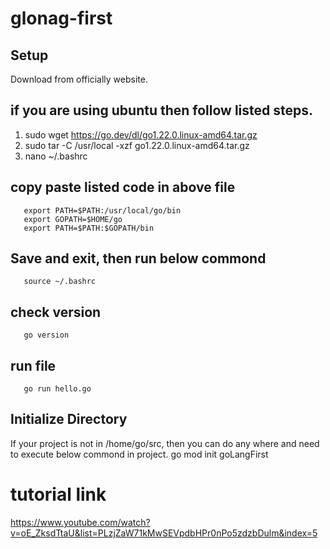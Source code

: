 # glonag-first
## Setup
 Download from officially website.
## if you are using ubuntu then follow listed steps.
 1. sudo wget https://go.dev/dl/go1.22.0.linux-amd64.tar.gz
 2. sudo tar -C /usr/local -xzf go1.22.0.linux-amd64.tar.gz
 3. nano ~/.bashrc
 ## copy paste listed code in above file
       export PATH=$PATH:/usr/local/go/bin
       export GOPATH=$HOME/go 
       export PATH=$PATH:$GOPATH/bin
 ## Save and exit, then run below commond
       source ~/.bashrc
## check version 
       go version
## run file
       go run hello.go

## Initialize Directory
If your project is not in /home/go/src, then you can do any where and need to execute below commond in project.
       go mod init goLangFirst


# tutorial link
https://www.youtube.com/watch?v=oE_ZksdTtaU&list=PLzjZaW71kMwSEVpdbHPr0nPo5zdzbDulm&index=5